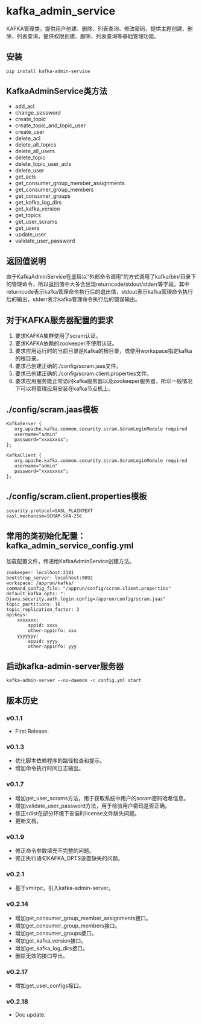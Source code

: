 # kafka_admin_service

KAFKA管理类，提供用户创建、删除、列表查询、修改密码，提供主题创建、删除、列表查询，提供权限创建、删除、列表查询等基础管理功能。

## 安装

```
pip install kafka-admin-service
```

## KafkaAdminService类方法

- add_acl
- change_password
- create_topic
- create_topic_and_topic_user
- create_user
- delete_acl
- delete_all_topics
- delete_all_users
- delete_topic
- delete_topic_user_acls
- delete_user
- get_acls
- get_consumer_group_member_assignments
- get_consumer_group_members
- get_consumer_groups
- get_kafka_log_dirs
- get_kafka_version
- get_topics
- get_user_scrams
- get_users
- update_user
- validate_user_password



## 返回值说明

由于KafkaAdminService在底层以“外部命令调用”的方式调用了kafka/bin/目录下的管理命令，所以返回值中大多会出现returncode/stdout/stderr等字段。其中returncode表示kafka管理命令执行后的退出值，stdout表示kafka管理命令执行后的输出，stderr表示kafka管理命令执行后的错误输出。

## 对于KAFKA服务器配置的要求
1. 要求KAFKA集群使用了scram认证。
1. 要求KAFKA依赖的zookeeper不使用认证。
1. 要求应用运行时的当前目录是Kafka的根目录，或使用workspace指定kafka的根目录。
1. 要求已创建正确的./config/scram.jaas文件。
1. 要求已创建正确的./config/scram.client.properties文件。
1. 要求应用服务能正常访问kafka服务器以及zookeeper服务器，所以一般情况下可以将管理应用安装在kafka节点机上。

## ./config/scram.jaas模板

```
KafkaServer {
   org.apache.kafka.common.security.scram.ScramLoginModule required
   username="admin"
   password="xxxxxxxx";
};

KafkaClient {
   org.apache.kafka.common.security.scram.ScramLoginModule required
   username="admin"
   password="xxxxxxxx";
};
```

## ./config/scram.client.properties模板

```
security.protocol=SASL_PLAINTEXT
sasl.mechanism=SCRAM-SHA-256
```

## 常用的类初始化配置：kafka_admin_service_config.yml

加载配置文件，传递给KafkaAdminService创建方法。

```
zookeeper: localhost:2181
bootstrap_server: localhost:9092
workspace: /apprun/kafka/
command_config_file: "/apprun/config/scram.client.properties"
default_kafka_opts: "-Djava.security.auth.login.config=/apprun/config/scram.jaas"
topic_partitions: 16
topic_replication_factor: 3
apikeys:
    xxxxxxx:
        appid: xxxx
        other-appinfo: xxx
    yyyyyyy:
        appid: yyyy
        other-appinfo: yyy
```

## 启动kafka-admin-server服务器

```
kafka-admin-server --no-daemon -c config.yml start
```

## 版本历史

### v0.1.1

- First Release.

### v0.1.3

- 优化脚本依赖程序的路径检查和提示。
- 增加命令执行时间日志输出。

### v0.1.7

- 增加get_user_scrams方法，用于获取系统中用户的scram密码哈希信息。
- 增加validate_user_password方法，用于检验用户密码是否正确。
- 修正sdist在部分环境下安装时license文件缺失问题。
- 更新文档。

### v0.1.9

- 修正命令参数填充不完整的问题。
- 修正执行语句KAFKA_OPTS设置缺失的问题。

### v0.2.1

- 基于xmlrpc，引入kafka-admin-server。

### v0.2.14

- 增加get_consumer_group_member_assignments接口。
- 增加get_consumer_group_members接口。
- 增加get_consumer_groups接口。
- 增加get_kafka_version接口。
- 增加get_kafka_log_dirs接口。
- 删除无效的接口导出。

### v0.2.17

- 增加get_user_configs接口。

### v0.2.18

- Doc update.
